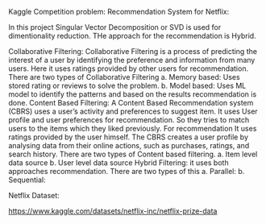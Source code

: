
Kaggle Competition problem:
Recommendation System for Netflix:

In this project Singular Vector Decomposition or SVD is used for dimentionality reduction. THe approach for the recommendation is Hybrid.
 

Collaborative Filtering: Collaborative Filtering is a process of predicting the interest of a user by identifying the preference and information from many users. Here it uses ratings provided by other users for recommendation.
	There are two types of Collaborative Filtering
a.	Memory based: Uses stored rating or reviews to solve the problem.
b.	Model based: Uses ML model to identify the patterns and based on the results recommendation is done.
Content Based Filtering: A Content Based Recommendation system (CBRS) uses a user’s activity and preferences to suggest item. It uses User profile and user preferences for recommendation. So they tries to match users to the items which they liked previously. For recommendation It uses ratings provided by the user himself. The CBRS creates a user profile by analysing data from their online actions, such as purchases, ratings, and search history. 
	There are two types of Content based filtering.
a.	Item level data source
b.	User level data source
Hybrid Filtering: it uses both approaches recommendation.
 There are two types of this 
a.	Parallel:
b.	Sequential:


Netflix Dataset:

https://www.kaggle.com/datasets/netflix-inc/netflix-prize-data

